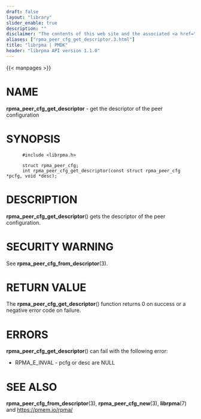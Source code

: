 ```yaml
---
draft: false
layout: "library"
slider_enable: true
description: ""
disclaimer: "The contents of this web site and the associated <a href=\"https://github.com/pmem\">GitHub repositories</a> are BSD-licensed open source."
aliases: ["rpma_peer_cfg_get_descriptor.3.html"]
title: "librpma | PMDK"
header: "librpma API version 1.1.0"
---
```

{{< manpages >}}

[comment]: <> (SPDX-License-Identifier: BSD-3-Clause)
[comment]: <> (Copyright 2020-2023, Intel Corporation)

# NAME

**rpma_peer_cfg_get_descriptor** - get the descriptor of the peer
configuration

# SYNOPSIS

          #include <librpma.h>

          struct rpma_peer_cfg;
          int rpma_peer_cfg_get_descriptor(const struct rpma_peer_cfg *pcfg, void *desc);

# DESCRIPTION

**rpma_peer_cfg_get_descriptor**() gets the descriptor of the peer
configuration.

# SECURITY WARNING

See **rpma_peer_cfg_from_descriptor**(3).

# RETURN VALUE

The **rpma_peer_cfg_get_descriptor**() function returns 0 on success or
a negative error code on failure.

# ERRORS

**rpma_peer_cfg_get_descriptor**() can fail with the following error:

-   RPMA_E\_INVAL - pcfg or desc are NULL

# SEE ALSO

**rpma_peer_cfg_from_descriptor**(3), **rpma_peer_cfg_new**(3),
**librpma**(7) and https://pmem.io/rpma/
